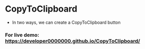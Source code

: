 # CopyToClipboard

- In two ways, we can create a CopyToClipboard button

 ### For live demo: https://developer0000000.github.io/CopyToClipboard/
